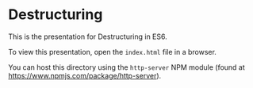 # Destructuring

This is the presentation for Destructuring in ES6.

To view this presentation, open the `index.html` file in a browser.

You can host this directory using the `http-server` NPM module (found at https://www.npmjs.com/package/http-server).

```
```
